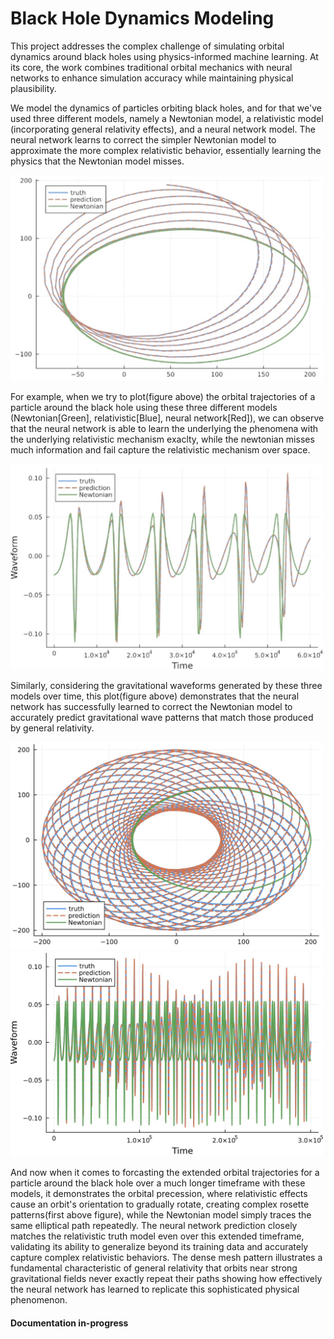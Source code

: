 # Black Hole Dynamics Modeling

This project addresses the complex challenge of simulating orbital dynamics around black holes using physics-informed machine learning. At its core, the work combines traditional orbital mechanics with neural networks to enhance simulation accuracy while maintaining physical plausibility.

We model the dynamics of particles orbiting black holes, and for that we've used three different models, namely a Newtonian model, a relativistic model (incorporating general relativity effects), and a neural network model. The neural network learns to correct the simpler Newtonian model to approximate the more complex relativistic behavior, essentially learning the physics that the Newtonian model misses. 

<img src="./assets/image1.png" style="width:500px;">

For example, when we try to plot(figure above) the orbital trajectories of a particle around  the black hole using these three different models (Newtonian[Green], relativistic[Blue], neural network[Red]), we can observe that the neural network is able to learn the underlying the phenomena with the underlying relativistic mechanism exaclty, while the newtonian misses much information and fail capture the relativistic mechanism over space.

<img src="./assets/image2.png" style="width:500px;">

Similarly, considering the gravitational waveforms generated by these three models over time, this plot(figure above) demonstrates that the neural network has successfully learned to correct the Newtonian model to accurately predict gravitational wave patterns that match those produced by general relativity.

<img src="./assets/image3.png" style="width:500px;">
<img src="./assets/image4.png" style="width:500px;">

And now when it comes to forcasting the extended orbital trajectories for a particle around the black hole over a much longer timeframe with these models, it demonstrates the orbital precession, where relativistic effects cause an orbit's orientation to gradually rotate, creating complex rosette patterns(first above figure), while the Newtonian model simply traces the same elliptical path repeatedly. The neural network prediction closely matches the relativistic truth model even over this extended timeframe, validating its ability to generalize beyond its training data and accurately capture complex relativistic behaviors. The dense mesh pattern illustrates a fundamental characteristic of general relativity that orbits near strong gravitational fields never exactly repeat their paths showing how effectively the neural network has learned to replicate this sophisticated physical phenomenon.


#### Documentation in-progress
